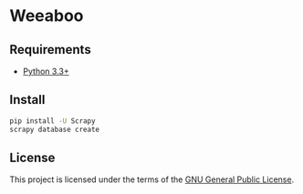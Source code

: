 # Weeaboo

## Requirements

* [Python 3.3+](https://python.org)

## Install

``` sh
pip install -U Scrapy
scrapy database create
```

## License

This project is licensed under the terms of the [GNU General Public License](LICENSE.txt).
